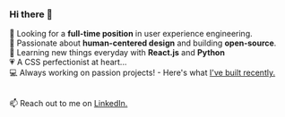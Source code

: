 ### Hi there 👋

🔭  Looking for a <strong>full-time position</strong> in user experience engineering.<br/>
🌱  Passionate about <strong>human-centered design</strong> and building <strong>open-source</strong>.<br/>
📖  Learning new things everyday with <strong>React.js</strong> and <strong>Python</strong><br/>
💗  A CSS perfectionist at heart...<br/>
💻  Always working on passion projects! - Here's what [I've built recently.](https://reniconsultancy.com/)<br/><br/>

📫  Reach out to me on [LinkedIn.](https://www.linkedin.com/in/mackenzieraeclark/) <br/>
<br/>
